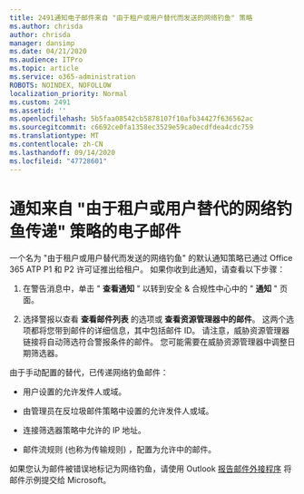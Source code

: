 ```yaml
---
title: 2491通知电子邮件来自 "由于租户或用户替代而发送的网络钓鱼" 策略
ms.author: chrisda
author: chrisda
manager: dansimp
ms.date: 04/21/2020
ms.audience: ITPro
ms.topic: article
ms.service: o365-administration
ROBOTS: NOINDEX, NOFOLLOW
localization_priority: Normal
ms.custom: 2491
ms.assetid: ''
ms.openlocfilehash: 5b5faa08542cb5878107f10afb34427f636562ac
ms.sourcegitcommit: c6692ce0fa1358ec3529e59ca0ecdfdea4cdc759
ms.translationtype: MT
ms.contentlocale: zh-CN
ms.lasthandoff: 09/14/2020
ms.locfileid: "47728601"
---
```

# <a name="alert-email-messages-from-the-phish-delivered-due-to-tenant-or-user-override-policy"></a>通知来自 "由于租户或用户替代的网络钓鱼传递" 策略的电子邮件

一个名为 "由于租户或用户替代而发送的网络钓鱼" 的默认通知策略已通过 Office 365 ATP P1 和 P2 许可证推出给租户。 如果你收到此通知，请查看以下步骤：

1. 在警告消息中，单击 " **查看通知** " 以转到安全 & 合规性中心中的 " **通知** " 页面。

2. 选择警报以查看 **查看邮件列表** 的选项或 **查看资源管理器中的邮件**。 这两个选项都将您带到邮件的详细信息，其中包括邮件 ID。 请注意，威胁资源管理器链接将自动筛选符合警报条件的邮件。 您可能需要在威胁资源管理器中调整日期筛选器。

由于手动配置的替代，已传递网络钓鱼邮件：

- 用户设置的允许发件人或域。

- 由管理员在反垃圾邮件策略中设置的允许发件人或域。

- 连接筛选器策略中允许的 IP 地址。

- 邮件流规则 (也称为传输规则) ，配置为允许中的邮件。

如果您认为邮件被错误地标记为网络钓鱼，请使用 Outlook [报告邮件外接程序](https://support.office.com/article/b5caa9f1-cdf3-4443-af8c-ff724ea719d2) 将邮件示例提交给 Microsoft。
